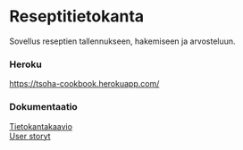 # Reseptitietokanta

Sovellus reseptien tallennukseen, hakemiseen ja arvosteluun.

### Heroku

https://tsoha-cookbook.herokuapp.com/ 

### Dokumentaatio

[Tietokantakaavio](https://github.com/JakeKallioniemi/reseptitietokanta/blob/master/documentation/diagram.png)  
[User storyt](https://github.com/JakeKallioniemi/reseptitietokanta/blob/master/documentation/user_stories.md)
